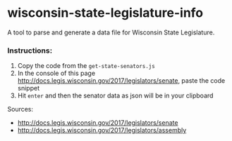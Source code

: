 # wisconsin-state-legislature-info
A tool to parse and generate a data file for Wisconsin State Legislature.

### Instructions:
1. Copy the code from the `get-state-senators.js`
2. In the console of this page http://docs.legis.wisconsin.gov/2017/legislators/senate, paste the code snippet
3. Hit `enter` and then the senator data as json will be in your clipboard

Sources:
* http://docs.legis.wisconsin.gov/2017/legislators/senate
* http://docs.legis.wisconsin.gov/2017/legislators/assembly
